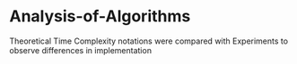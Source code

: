 # Analysis-of-Algorithms
Theoretical Time Complexity notations were compared with Experiments to observe differences in implementation
